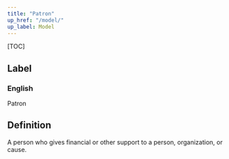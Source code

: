 ```yaml
---
title: "Patron"
up_href: "/model/"
up_label: Model
---
```


[TOC]

## Label

### English
Patron


## Definition
A person who gives financial or other support to a person, organization, or cause. 


    
